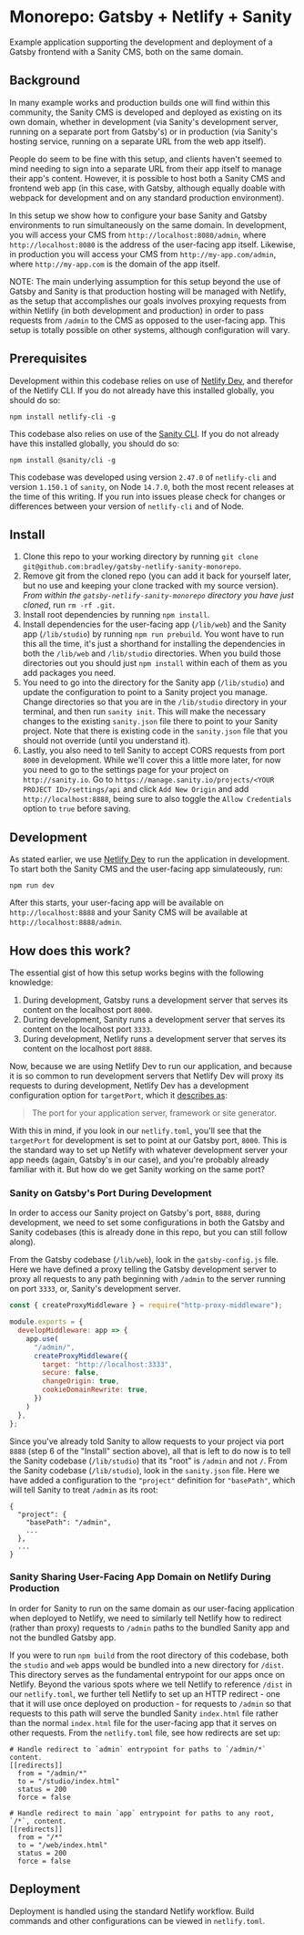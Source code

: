 # Monorepo: Gatsby + Netlify + Sanity
Example application supporting the development and deployment of a Gatsby frontend with a Sanity CMS, both on the same domain.

## Background
In many example works and production builds one will find within this community, the Sanity CMS is developed and deployed as existing on its own domain, whether in development (via Sanity's development server, running on a separate port from Gatsby's) or in production (via Sanity's hosting service, running on a separate URL from the web app itself).

People do seem to be fine with this setup, and clients haven't seemed to mind needing to sign into a separate URL from their app itself to manage their app's content. However, it is possible to host both a Sanity CMS and frontend web app (in this case, with Gatsby, although equally doable with webpack for development and on any standard production environment).

In this setup we show how to configure your base Sanity and Gatsby environments to run simultaneously on the same domain. In development, you will access your CMS from `http://localhost:8080/admin`, where `http://localhost:8080` is the address of the user-facing app itself. Likewise, in production you will access your CMS from `http://my-app.com/admin`, where `http://my-app.com` is the domain of the app itself.

NOTE: The main underlying assumption for this setup beyond the use of Gatsby and Sanity is that production hosting will be managed with Netlify, as the setup that accomplishes our goals involves proxying requests from within Netlify (in both development and production) in order to pass requests from `/admin` to the CMS as opposed to the user-facing app. This setup is totally possible on other systems, although configuration will vary.


## Prerequisites
Development within this codebase relies on use of [Netlify Dev](https://www.netlify.com/products/dev/), and therefor of the Netlify CLI. If you do not already have this installed globally, you should do so:

```
npm install netlify-cli -g
```

This codebase also relies on use of the [Sanity CLI](https://www.sanity.io/docs/getting-started-with-sanity-cli). If you do not already have this installed globally, you should do so:

```
npm install @sanity/cli -g
```


This codebase was developed using version `2.47.0` of `netlify-cli` and version `1.150.1` of `sanity`, on Node `14.7.0`, both the most recent releases at the time of this writing. If you run into issues please check for changes or differences between your version of `netlify-cli` and of Node.

## Install
1. Clone this repo to your working directory by running `git clone git@github.com:bradley/gatsby-netlify-sanity-monorepo`.
2. Remove git from the cloned repo (you can add it back for yourself later, but no use and keeping your clone tracked with my source version). *From within the `gatsby-netlify-sanity-monorepo` directory you have just cloned*, run `rm -rf .git`.
3. Install root dependencies by running `npm install`.
4. Install dependencies for the user-facing app (`/lib/web`) and the Sanity app (`/lib/studio`) by running `npm run prebuild`. You wont have to run this all the time, it's just a shorthand for installing the dependencies in both the `/lib/web` and `/lib/studio` directories. When you build those directories out you should just `npm install` within each of them as you add packages you need.
5. You need to go into the directory for the Sanity app (`/lib/studio`) and update the configuration to point to a Sanity project you manage. Change directories so that you are in the `/lib/studio` directory in your terminal, and then run `sanity init`. This will make the necessary changes to the existing `sanity.json` file there to point to your Sanity project. Note that there is existing code in the `sanity.json` file that you should not override (until you understand it).
6. Lastly, you also need to tell Sanity to accept CORS requests from port `8000` in development. While we'll cover this a little more later, for now you need to go to the settings page for your project on `http://sanity.io`. Go to `https://manage.sanity.io/projects/<YOUR PROJECT ID>/settings/api` and click `Add New Origin` and add `http://localhost:8888`, being sure to also toggle the `Allow Credentials` option to `true` before saving.

## Development
As stated earlier, we use [Netlify Dev](https://www.netlify.com/products/dev/) to run the application in development. To start both the Sanity CMS and the user-facing app simulateously, run:

```
npm run dev
```

After this starts, your user-facing app will be available on `http://localhost:8888` and your Sanity CMS will be available at `http://localhost:8888/admin`.

## How does this work?
The essential gist of how this setup works begins with the following knowledge:
1. During development, Gatsby runs a development server that serves its content on the localhost port `8000`.
2. During development, Sanity runs a development server that serves its content on the localhost port `3333`.
3. During development, Netlify runs a development server that serves its content on the localhost port `8888`.

Now, because we are using Netlify Dev to run our application, and because it is so common to run development servers that Netlify Dev will proxy its requests to during development, Netlify Dev has a development configuration option for `targetPort`, which it [describes as](https://github.com/netlify/cli/blob/master/docs/netlify-dev.md):

> The port for your application server, framework or site generator.

With this in mind, if you look in our `netlify.toml`, you'll see that the `targetPort` for development is set to point at our Gatsby port, `8000`. This is the standard way to set up Netlify with whatever development server your app needs (again, Gatsby's in our case), and you're probably already familiar with it. But how do we get Sanity working on the same port?

### Sanity on Gatsby's Port During Development
In order to access our Sanity project on Gatsby's port, `8888`, during development, we need to set some configurations in both the Gatsby and Sanity codebases (this is already done in this repo, but you can still follow along).

From the Gatsby codebase (`/lib/web`), look in the `gatsby-config.js` file. Here we have defined a proxy telling the Gatsby development server to proxy all requests to any path beginning with `/admin` to the server running on port `3333`, or, Sanity's development server.

```javascript
const { createProxyMiddleware } = require("http-proxy-middleware");

module.exports = {
  developMiddleware: app => {
    app.use(
      "/admin/",
      createProxyMiddleware({
        target: "http://localhost:3333",
        secure: false,
        changeOrigin: true,
        cookieDomainRewrite: true,
      })
    )
  },
};
```

Since you've already told Sanity to allow requests to your project via port `8888` (step 6 of the "Install" section above), all that is left to do now is to tell the Sanity codebase (`/lib/studio`) that its "root" is `/admin` and not `/`. From the Sanity codebase (`/lib/studio`), look in the `sanity.json` file. Here we have added a configuration to the `"project"` definition for `"basePath"`, which will tell Sanity to treat `/admin` as its root:

```
{
  "project": {
    "basePath": "/admin",
    ...
  },
  ...
}
```

### Sanity Sharing User-Facing App Domain on Netlify During Production
In order for Sanity to run on the same domain as our user-facing application when deployed to Netlify, we need to similarly tell Netlify how to redirect (rather than proxy) requests to `/admin` paths to the bundled Sanity app and not the bundled Gatsby app.

If you were to run `npm build` from the root directory of this codebase, both the `studio` and `web` apps would be bundled into a new directory for `/dist`. This directory serves as the fundamental entrypoint for our apps once on Netlify. Beyond the various spots where we tell Netlify to reference `/dist` in our `netlify.toml`, we further tell Netlify to set up an HTTP redirect - one that it will use once deployed on production - for requests to `/admin` so that requests to this path will serve the bundled Sanity `index.html` file rather than the normal `index.html` file for the user-facing app that it serves on other requests. From the `netlify.toml` file, see how redirects are set up:

```
# Handle redirect to `admin` entrypoint for paths to `/admin/*` content.
[[redirects]]
  from = "/admin/*"
  to = "/studio/index.html"
  status = 200
  force = false

# Handle redirect to main `app` entrypoint for paths to any root, `/*`, content.
[[redirects]]
  from = "/*"
  to = "/web/index.html"
  status = 200
  force = false
```

## Deployment
Deployment is handled using the standard Netlify workflow. Build commands and other configurations can be viewed in `netlify.toml`.

